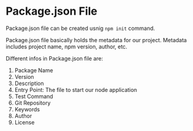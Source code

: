 # Package.json File

Package.json file can be created usnig `npm init` command.

Package.json file basically holds the metadata for our project. Metadata includes project name, npm version, author, etc.

Different infos in Package.json file are:

1. Package Name
2. Version
3. Description
4. Entry Point: The file to start our node application
5. Test Command
6. Git Repository
7. Keywords
8. Author
9. License
